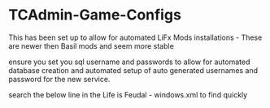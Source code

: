 # TCAdmin-Game-Configs

This has been set up to allow for automated LiFx Mods installations  - These are newer then Basil mods and seem more stable 

ensure you set you sql username and passwords to allow for automated database creation and automated setup of auto generated usernames and password for the new service.

search the below line in the Life is Feudal - windows.xml to find quickly


#### <!-- set your username for account creations possibly root? -->
